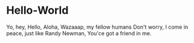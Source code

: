 # Hello-World

Yo, hey, Hello, Aloha, Wazaaap, my fellow humans
Don't worry, I come in peace, just like Randy Newman, 
You'ce got a friend in me. 
